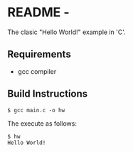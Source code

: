 # README - 

The clasic "Hello World!" example in 'C'.

## Requirements

* gcc compiler

## Build Instructions

```
$ gcc main.c -o hw
```

The execute as follows:
```
$ hw
Hello World!
```